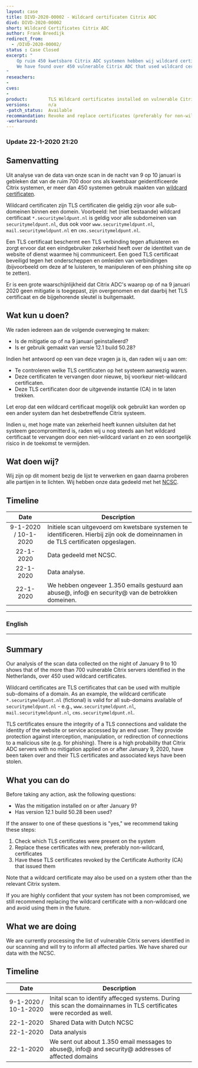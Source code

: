 ```yaml
---
layout: case
title: DIVD-2020-00002 - Wildcard certificaten Citrix ADC
divd: DIVD-2020-00002
short: Wildcard Certificates Citrix ADC
author: Frank Breedijk
redirect_from:
  - /DIVD-2020-00002/
status : Case Closed
excerpt: "
	Op ruim 450 kwetsbare Citrix ADC systemen hebben wij wildcard certificaten aangetroffen / 
	We have found over 450 vulnerable Citrix ADC that used wildcard certificates
"
reseachers:
-
cves:
- 
product:        TLS Wildcard certificates installed on vulnerable Citrix ADC / Citrix Gateway / Netscaler ADC / Netscaler Gateway / Citrix SD-WAN WANOP servers
versions:       n/a	
-patch_status:	Available
recommandation: Revoke and replace certificates (preferably for non-wildcard versions) unless you can reliably determine that the Citrix system wasn't compromised.
-workaround:			
---
```


### Update 22-1-2020 21:20

## Samenvatting

Uit analyse van de data van onze scan in de nacht van 9 op 10 januari is gebleken dat van de ruim 700 door ons als kwetsbaar geidentificeerde Citrix systemen, er meer dan 450 systemen gebruik maakten van [wildcard certificaten](https://en.wikipedia.org/wiki/Wildcard_certificate).

Wildcard certificaten zijn TLS certificaten die geldig zijn voor alle sub-domeinen binnen een domein. Voorbeeld: het (niet bestaande) wildcard certificaat `*.securitymeldpunt.nl` is geldig voor alle subdomeinen van `securitymeldpunt.nl`, dus ook voor `www.securitymeldpunt.nl`, `mail.securitymeldpunt.nl` en `cms.securitymeldpunt.nl`.

Een TLS certificaat beschermt een TLS verbinding tegen afluisteren en zorgt ervoor dat een eindgebruiker zekerheid heeft over de identiteit van de website of dienst waarmee hij communiceert. Een goed TLS certificaat beveiligd tegen het onderscheppen en omleiden van verbindingen (bijvoorbeeld om deze af te luisteren, te manipuleren of een phishing site op te zetten).

Er is een grote waarschijnlijkheid dat Citrix ADC's waarop op of na 9 januari 2020 geen mitigatie is toegepast, zijn overgenomen en dat daarbij het TLS certificaat en de bijgehorende sleutel is buitgemaakt.

## Wat kun u doen?

We raden iedereen aan de volgende overweging te maken:
* Is de mitigatie op of na 9 januari geinstalleerd?
* Is er gebruik gemaakt van versie 12.1 build 50.28?

Indien het antwoord op een van deze vragen ja is, dan raden wij u aan om:
* Te controleren welke TLS certificaten op het systeem aanwezig waren.
* Deze certificaten te vervangen door nieuwe, bij voorkeur niet-wildcard certificaten.
* Deze TLS certificaten door de uitgevende instantie (CA) in te laten trekken.

Let erop dat een wildcard certificaat mogelijk ook gebruikt kan worden op een ander system dan het desbetreffende Citrix systeem.

Indien u, met hoge mate van zekerheid heeft kunnen uitsluiten dat het systeem gecompromitterd is, raden wij u nog steeds aan het wildcard certificaat te vervangen door een niet-wildcard variant en zo een soortgelijk risico in de toekomst te vermijden.

## Wat doen wij?

Wij zijn op dit moment bezig de lijst te verwerken en gaan daarna proberen alle partijen in te lichten. Wij hebben onze data gedeeld met het [NCSC](https://www.ncsc.nl).

## Timeline

| Date  | Description |
|:-----:|-------------|
| 9-1-2020 / 10-1-2020 | Initiele scan uitgevoerd om kwetsbare systemen te identificeren. Hierbij zijn ook de domeinnamen in de TLS certificaten opgeslagen. |
| 22-1-2020 | Data gedeeld met NCSC. |
| 22-1-2020 | Data analyse. |
| 22-1-2020 | We hebben ongeveer 1.350 emails gestuurd aan abuse@, info@ en security@ van de betrokken domeinen. |

<hr>

### English
<hr>

## Summary

Our analysis of the scan data collected on the night of January 9 to 10 shows that of the more than 700 vulnerable Citrix servers identified in the Netherlands, over 450 used wildcard certificates.

Wildcard certificates are TLS certificates that can be used with multiple sub-domains of a domain. As an example, the wildcard certificate `*.securitymeldpunt.nl` (fictional) is valid for all sub-domains available of `securitymeldpunt.nl` - e.g., `www.securitymeldpunt.nl`, `mail.securitymeldpunt.nl`, `cms.securitymeldpunt.nl`.

TLS certificates ensure the integrity of a TLS connections and validate the identity of the website or service accessed by an end user. They provide protection against interception, manipulation, or redirection of connections to a malicious site (e.g. for phishing).
There is a high probability that Citrix ADC servers with no mitigation applied on or after January 9, 2020, have been taken over and their TLS certificates and associated keys have been stolen.

## What you can do

Before taking any action, ask the following questions:
* Was the mitigation installed on or after January 9?
* Has version 12.1 build 50.28 been used?

If the answer to one of these questions is "yes," we recommend taking these steps:
1. Check which TLS certificates were present on the system
2. Replace these certificates with new, preferably non-wildcard, certificates
3. Have these TLS certificates revoked by the Certificate Authority (CA) that issued them

Note that a wildcard certificate may also be used on a system other than the relevant Citrix system.

If you are highly confident that your system has not been compromised, we still recommend replacing the wildcard certificate with a non-wildcard one and avoid using them in the future.

## What we are doing

We are currently processing the list of vulnerable Citrix servers identified in our scanning and will try to inform all affected parties. We have shared our data with the NCSC.

## Timeline


| Date  | Description |
|:-----:|-------------|
| 9-1-2020 / 10-1-2020 | Inital scan to identify affecged systems. During this scan the domainnames in TLS certificates were recorded as well.  |
| 22-1-2020 | Shared Data with Dutch NCSC |
| 22-1-2020 | Data analysis |
| 22-1-2020 | We sent out about 1.350 email messages to abuse@, info@ and security@ addresses of affected domains |

